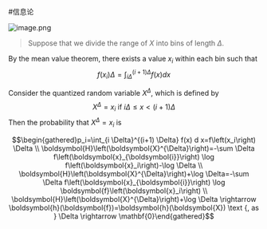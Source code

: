 #信息论 

![image.png](https://obsidian-1317758465.cos.ap-shanghai.myqcloud.com/images/20230425214208.png)

>Suppose that we divide the range of $X$ into bins of length $\Delta$.


By the mean value theorem, there exists a value $x_i$ within each bin such that
$$
f\left(x_i\right) \Delta=\int_{i \Delta}^{(i+1) \Delta} f(x) d x
$$

Consider the quantized random variable $X^{\Delta}$, which is defined by
$$
X^{\Delta}=x_i \text { if } i \Delta \leq x<(i+1) \Delta
$$
Then the probability that $X^{\Delta}=x_i$ is

$$\begin{gathered}p_i=\int_{i \Delta}^{(i+1) \Delta} f(x) d x=f\left(x_i\right) \Delta \\ \boldsymbol{H}\left(\boldsymbol{X}^{\Delta}\right)=-\sum \Delta f\left(\boldsymbol{x}_{\boldsymbol{i}}\right) \log f\left(\boldsymbol{x}_i\right)-\log \Delta \\ \boldsymbol{H}\left(\boldsymbol{X}^{\Delta}\right)+\log \Delta=-\sum \Delta f\left(\boldsymbol{x}_{\boldsymbol{i}}\right) \log \boldsymbol{f}\left(\boldsymbol{x}_i\right) \\ \boldsymbol{H}\left(\boldsymbol{X}^{\Delta}\right)+\log \Delta \rightarrow \boldsymbol{h}(\boldsymbol{f})=\boldsymbol{h}(\boldsymbol{X}) \text {, as } \Delta \rightarrow \mathbf{0}\end{gathered}$$